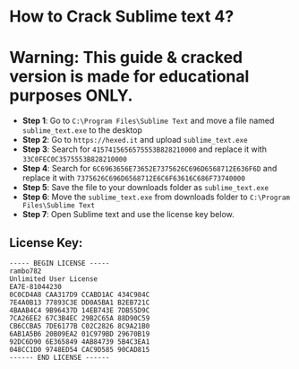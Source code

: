 # How to Crack Sublime text 4?

# Warning: This guide & cracked version is made for educational purposes ONLY.


 - **Step 1**: Go to `C:\Program Files\Sublime Text` and move a file named `sublime_text.exe` to the desktop
 - **Step 2**:  Go to `https://hexed.it` and upload `sublime_text.exe`
 - **Step 3**: Search for `4157415656575553B828210000` and replace it with `33C0FEC0C3575553B828210000`
 - **Step 4**: Search for `6C6963656E73652E7375626C696D6568712E636F6D` and replace it with `7375626C696D6568712E6C6F63616C686F73740000`
 - **Step 5**: Save the file to your downloads folder as  `sublime_text.exe`
 - **Step 6**:  Move the `sublime_text.exe` from downloads folder to `C:\Program Files\Sublime Text`
 - **Step 7**: Open Sublime text and use the license key below.
 
## License Key:
    ----- BEGIN LICENSE -----
    rambo782
    Unlimited User License
    EA7E-81044230
    0C0CD4A8 CAA317D9 CCABD1AC 434C984C
    7E4A0B13 77893C3E DD0A5BA1 B2EB721C
    4BAAB4C4 9B96437D 14EB743E 7DB55D9C
    7CA26EE2 67C3B4EC 29B2C65A 88D90C59
    CB6CCBA5 7DE6177B C02C2826 8C9A21B0
    6AB1A5B6 20B09EA2 01C979BD 29670B19
    92DC6D90 6E365849 4AB84739 5B4C3EA1
    048CC1D0 9748ED54 CAC9D585 90CAD815
    ------ END LICENSE ------
